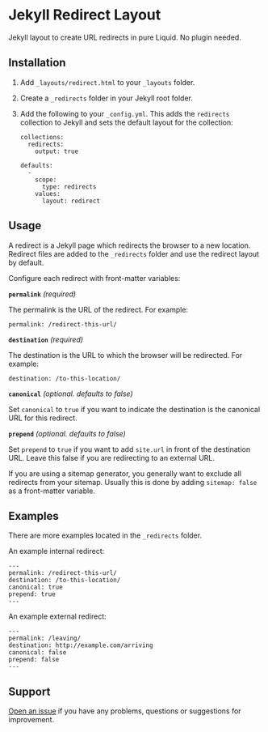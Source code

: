 # Jekyll Redirect Layout

Jekyll layout to create URL redirects in pure Liquid. No plugin needed.

## Installation

1. Add `_layouts/redirect.html` to your `_layouts` folder.

2. Create a `_redirects` folder in your Jekyll root folder.

3. Add the following to your `_config.yml`. This adds the `redirects` collection to Jekyll and sets the default layout for the collection:

	```
	collections:
	  redirects:
	    output: true

	defaults:
	  -
	    scope:
	      type: redirects
	    values:
	      layout: redirect
	```

## Usage

A redirect is a Jekyll page which redirects the browser to a new location. Redirect files are added to the `_redirects` folder and use the redirect layout by default.

Configure each redirect with front-matter variables:

**`permalink`** _(required)_

The permalink is the URL of the redirect. For example:

```
permalink: /redirect-this-url/
```

**`destination`** _(required)_

The destination is the URL to which the browser will be redirected. For example:

```
destination: /to-this-location/
```

**`canonical`** _(optional. defaults to false)_

Set `canonical` to `true` if you want to indicate the destination is the canonical URL for this redirect.

**`prepend`** _(optional. defaults to false)_

Set `prepend` to `true` if you want to add `site.url` in front of the destination URL. Leave this false if you are redirecting to an external URL.

If you are using a sitemap generator, you generally want to exclude all redirects from your sitemap. Usually this is done by adding `sitemap: false` as a front-matter variable.

## Examples

There are more examples located in the `_redirects` folder.

An example internal redirect:

```
---
permalink: /redirect-this-url/
destination: /to-this-location/
canonical: true
prepend: true
---
```

An example external redirect:

```
---
permalink: /leaving/
destination: http://example.com/arriving
canonical: false
prepend: false
---
```

## Support

[Open an issue](https://github.com/xHN35RQ/jekyll-redirect-layout/issues) if you have any problems, questions or suggestions for improvement.